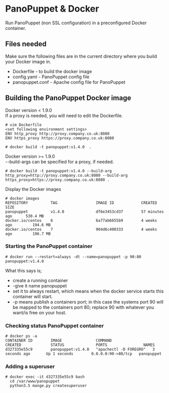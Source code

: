 # PanoPuppet & Docker

Run PanoPuppet (non SSL configuration) in a preconfigured Docker container.


## Files needed
Make sure the following files are in the current directory where you build your Docker image in.
- Dockerfile - to build the docker image
- config.yaml - PanoPuppet config file
- panopuppet.conf - Apache config file for PanoPuppet


## Building the PanoPuppet Docker image
Docker version < 1.9.0  
If a proxy is needed, you will need to edit the Dockerfile.  
```
# vim Dockerfile
<set following environment settings>
ENV http_proxy http://proxy.company.co.uk:8080
ENV https_proxy https://proxy.company.co.uk:8080

# docker build -t panopuppet:v1.4.0  .
```

Docker version >= 1.9.0  
--build-args can be specified for a proxy, if needed.
```
# docker build -t panopuppet:v1.4.0 --build-arg http_proxy=http://proxy.company.co.uk:8080 --build-arg https_proxy=https://proxy.company.co.uk:8080 .
```

Display the Docker images
```
# docker images
REPOSITORY          TAG                 IMAGE ID            CREATED             SIZE
panopuppet          v1.4.0              df6e3453cd37        57 minutes ago      530.4 MB
docker.io/centos    6                   6a77ab6655b9        4 weeks ago         194.6 MB
docker.io/centos    7                   904d6c400333        4 weeks ago         196.7 MB
```


### Starting the PanoPuppet container
```
# docker run --restart=always -dt --name=panopuppet -p 90:80 panopuppet:v1.4.0
```

What this says is;
- create a running container
- -give it name panopuppet
- set it to always restart, which means when the docker service starts this container will start. 
- -p means publish a containers port; in this case the systems port 90 will be mapped to the containers port 80; replace 90 with whatever you want/is free on your host.


### Checking status PanoPuppet container
```
# docker ps -a
CONTAINER ID        IMAGE               COMMAND                  CREATED             STATUS              PORTS                NAMES
d327335e55c9        panopuppet:v1.4.0   "apachectl -D FOREGRO"   3 seconds ago       Up 1 seconds        0.0.0.0:90->80/tcp   panopuppet
```


### Adding a superuser
```
# docker exec -it d327335e55c9 bash
  cd /var/www/panopuppet
  python3.5 mange.py createsuperuser
```

